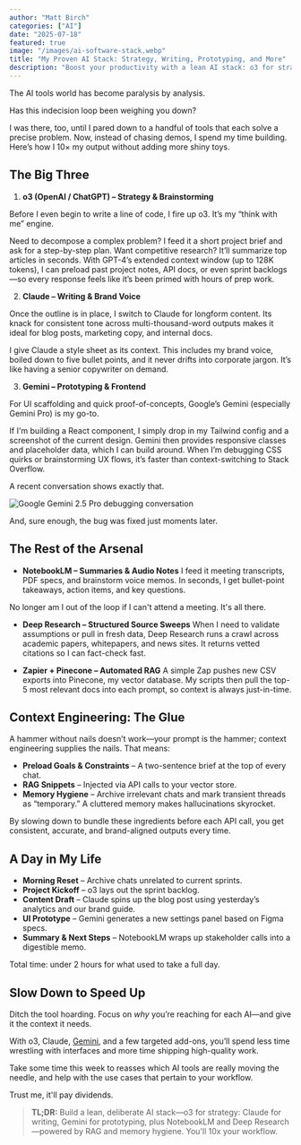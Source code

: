 ```yaml
---
author: "Matt Birch"
categories: ["AI"]
date: "2025-07-18"
featured: true
image: "/images/ai-software-stack.webp"
title: "My Proven AI Stack: Strategy, Writing, Prototyping, and More"
description: "Boost your productivity with a lean AI stack: o3 for strategy, Claude for writing, Gemini for prototyping, plus NotebookLM and Deep Research—powered by context engineering."
---
```


The AI tools world has become paralysis by analysis.

Has this indecision loop been weighing you down?

I was there, too, until I pared down to a handful of tools that each solve a precise problem. Now, instead of chasing demos, I spend my time building. Here’s how I 10× my output without adding more shiny toys.

## The Big Three

1.  **o3 (OpenAI / ChatGPT) – Strategy & Brainstorming**

Before I even begin to write a line of code, I fire up o3. It’s my “think with me” engine.

Need to decompose a complex problem? I feed it a short project brief and ask for a step-by-step plan. Want competitive research? It’ll summarize top articles in seconds. With GPT-4’s extended context window (up to 128K tokens), I can preload past project notes, API docs, or even sprint backlogs—so every response feels like it’s been primed with hours of prep work.

2.  **Claude – Writing & Brand Voice**

Once the outline is in place, I switch to Claude for longform content. Its knack for consistent tone across multi-thousand-word outputs makes it ideal for blog posts, marketing copy, and internal docs.

I give Claude a style sheet as its context. This includes my brand voice, boiled down to five bullet points, and it never drifts into corporate jargon. It’s like having a senior copywriter on demand.

3.  **Gemini – Prototyping & Frontend**

For UI scaffolding and quick proof-of-concepts, Google’s Gemini (especially Gemini Pro) is my go-to.

If I'm building a React component, I simply drop in my Tailwind config and a screenshot of the current design. Gemini then provides responsive classes and placeholder data, which I can build around. When I’m debugging CSS quirks or brainstorming UX flows, it’s faster than context-switching to Stack Overflow.

A recent conversation shows exactly that.

![Google Gemini 2.5 Pro debugging conversation](/images/working-with-google-gemini-2.5-pro.webp)

And, sure enough, the bug was fixed just moments later.

## The Rest of the Arsenal

- **NotebookLM – Summaries & Audio Notes** I feed it meeting transcripts, PDF specs, and brainstorm voice memos. In seconds, I get bullet-point takeaways, action items, and key questions.

No longer am I out of the loop if I can't attend a meeting. It's all there.

- **Deep Research – Structured Source Sweeps** When I need to validate assumptions or pull in fresh data, Deep Research runs a crawl across academic papers, whitepapers, and news sites. It returns vetted citations so I can fact-check fast.

- **Zapier + Pinecone – Automated RAG** A simple Zap pushes new CSV exports into Pinecone, my vector database. My scripts then pull the top-5 most relevant docs into each prompt, so context is always just-in-time.

## Context Engineering: The Glue

A hammer without nails doesn’t work—your prompt is the hammer; context engineering supplies the nails. That means:

- **Preload Goals & Constraints** – A two-sentence brief at the top of every chat.
- **RAG Snippets** – Injected via API calls to your vector store.
- **Memory Hygiene** – Archive irrelevant chats and mark transient threads as “temporary.” A cluttered memory makes hallucinations skyrocket.

By slowing down to bundle these ingredients before each API call, you get consistent, accurate, and brand-aligned outputs every time.

## A Day in My Life

- **Morning Reset** – Archive chats unrelated to current sprints.
- **Project Kickoff** – o3 lays out the sprint backlog.
- **Content Draft** – Claude spins up the blog post using yesterday’s analytics and our brand guide.
- **UI Prototype** – Gemini generates a new settings panel based on Figma specs.
- **Summary & Next Steps** – NotebookLM wraps up stakeholder calls into a digestible memo.

Total time: under 2 hours for what used to take a full day.

## Slow Down to Speed Up

Ditch the tool hoarding. Focus on _why_ you’re reaching for each AI—and give it the context it needs.

With o3, Claude, [Gemini](https://gemini.google.com/), and a few targeted add-ons, you’ll spend less time wrestling with interfaces and more time shipping high-quality work.

Take some time this week to reasses which AI tools are really moving the needle, and help with the use cases that pertain to your workflow.

Trust me, it'll pay dividends.

> **TL;DR:** Build a lean, deliberate AI stack—o3 for strategy: Claude for writing, Gemini for prototyping, plus NotebookLM and Deep Research—powered by RAG and memory hygiene. You'll 10x your workflow.
